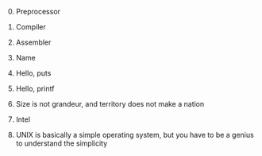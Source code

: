 0. Preprocessor

1. Compiler

2. Assembler

3. Name

4. Hello, puts

5. Hello, printf

6. Size is not grandeur, and territory does not make a nation

7. Intel

8. UNIX is basically a simple operating system, but you have to be a genius to understand the simplicity 
